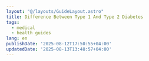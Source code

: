 ```yaml
---
layout: "@/layouts/GuideLayout.astro"
title: Difference Between Type 1 And Type 2 Diabetes
tags:
  - medical
  - health guides
lang: en
publishDate: '2025-08-12T17:50:55+04:00'
updatedDate: '2025-08-13T13:48:57+04:00'
---
```



